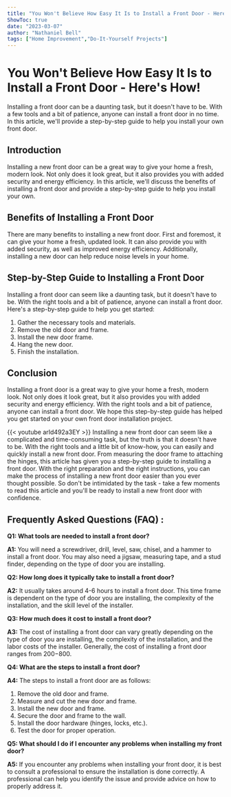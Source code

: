 ```yaml
---
title: "You Won't Believe How Easy It Is to Install a Front Door - Here's How!"
ShowToc: true 
date: "2023-03-07"
author: "Nathaniel Bell" 
tags: ["Home Improvement","Do-It-Yourself Projects"]
---
```

# You Won't Believe How Easy It Is to Install a Front Door - Here's How!
Installing a front door can be a daunting task, but it doesn't have to be. With a few tools and a bit of patience, anyone can install a front door in no time. In this article, we'll provide a step-by-step guide to help you install your own front door.

## Introduction
Installing a new front door can be a great way to give your home a fresh, modern look. Not only does it look great, but it also provides you with added security and energy efficiency. In this article, we'll discuss the benefits of installing a front door and provide a step-by-step guide to help you install your own.

## Benefits of Installing a Front Door
There are many benefits to installing a new front door. First and foremost, it can give your home a fresh, updated look. It can also provide you with added security, as well as improved energy efficiency. Additionally, installing a new door can help reduce noise levels in your home.

## Step-by-Step Guide to Installing a Front Door
Installing a front door can seem like a daunting task, but it doesn't have to be. With the right tools and a bit of patience, anyone can install a front door. Here's a step-by-step guide to help you get started:

1. Gather the necessary tools and materials.
2. Remove the old door and frame.
3. Install the new door frame.
4. Hang the new door.
5. Finish the installation.

## Conclusion
Installing a front door is a great way to give your home a fresh, modern look. Not only does it look great, but it also provides you with added security and energy efficiency. With the right tools and a bit of patience, anyone can install a front door. We hope this step-by-step guide has helped you get started on your own front door installation project.

{{< youtube arId492a3EY >}} 
Installing a new front door can seem like a complicated and time-consuming task, but the truth is that it doesn't have to be. With the right tools and a little bit of know-how, you can easily and quickly install a new front door. From measuring the door frame to attaching the hinges, this article has given you a step-by-step guide to installing a front door. With the right preparation and the right instructions, you can make the process of installing a new front door easier than you ever thought possible. So don't be intimidated by the task - take a few moments to read this article and you'll be ready to install a new front door with confidence.

## Frequently Asked Questions (FAQ) :
**Q1: What tools are needed to install a front door?**

**A1:** You will need a screwdriver, drill, level, saw, chisel, and a hammer to install a front door. You may also need a jigsaw, measuring tape, and a stud finder, depending on the type of door you are installing. 

**Q2: How long does it typically take to install a front door?**

**A2:** It usually takes around 4-6 hours to install a front door. This time frame is dependent on the type of door you are installing, the complexity of the installation, and the skill level of the installer. 

**Q3: How much does it cost to install a front door?**

**A3:** The cost of installing a front door can vary greatly depending on the type of door you are installing, the complexity of the installation, and the labor costs of the installer. Generally, the cost of installing a front door ranges from $200-$800. 

**Q4: What are the steps to install a front door?**

**A4:** The steps to install a front door are as follows: 
1. Remove the old door and frame. 
2. Measure and cut the new door and frame. 
3. Install the new door and frame. 
4. Secure the door and frame to the wall. 
5. Install the door hardware (hinges, locks, etc.). 
6. Test the door for proper operation. 

**Q5: What should I do if I encounter any problems when installing my front door?**

**A5:** If you encounter any problems when installing your front door, it is best to consult a professional to ensure the installation is done correctly. A professional can help you identify the issue and provide advice on how to properly address it.





